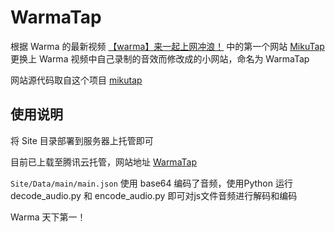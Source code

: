 # WarmaTap

根据 Warma 的最新视频 [【warma】来一起上网冲浪！](https://www.bilibili.com/video/BV1Gq4y1e7ND?share_source=copy_web) 中的第一个网站 [MikuTap](https://aidn.jp/mikutap/) 更换上 Warma 视频中自己录制的音效而修改成的小网站，命名为 WarmaTap

网站源代码取自这个项目 [mikutap](https://github.com/HFIProgramming/mikutap)

## 使用说明

将 Site 目录部署到服务器上托管即可

目前已上载至腾讯云托管，网站地址 [WarmaTap](https://file-share-1304947651.cos.ap-guangzhou.myqcloud.com/WarmaTap_Site/index.html)

`Site/Data/main/main.json` 使用 base64 编码了音频，使用Python 运行 decode_audio.py 和 encode_audio.py 即可对js文件音频进行解码和编码

Warma 天下第一！
